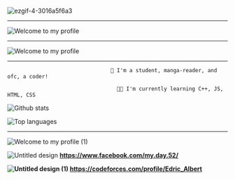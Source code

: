 ![ezgif-4-3016a5f6a3](https://user-images.githubusercontent.com/67855031/157255484-e20b0511-a6ec-4a0b-b336-e8effd29e73b.gif)

<hr>

![Welcome to my profile](https://user-images.githubusercontent.com/67855031/157342744-e227d44d-cfe7-4c0d-9757-8af513aef0bc.gif)

<hr>

![Welcome to my profile](https://user-images.githubusercontent.com/67855031/157343318-7bc13b91-ca83-42aa-be7f-d066a0a77760.png)

<hr>

                                     🌱 I'm a student, manga-reader, and ofc, a coder!

                                       👨‍💻 I'm currently learning C++, JS, HTML, CSS
                                       
![Github stats](https://github-readme-stats.vercel.app/api?username=iWantPeachs&count_private=true&show_icons=true&theme=radical)

![Top languages](https://github-readme-stats.vercel.app/api/top-langs/?username=iWantPeachs&show_icons=true&theme=radical)

<hr>

![Welcome to my profile (1)](https://user-images.githubusercontent.com/67855031/157344020-4a344442-87cb-4559-9eb9-edb230087bc6.png)

![Untitled design](https://user-images.githubusercontent.com/67855031/157344453-121d3d8d-be54-47a9-aacf-3df718b05da5.png)  <strong> https://www.facebook.com/my.day.52/ <strong>

![Untitled design (1)](https://user-images.githubusercontent.com/67855031/157344554-5b21f20e-7071-4029-83bd-8afa5d2ddb5e.png)   https://codeforces.com/profile/Edric_Albert

